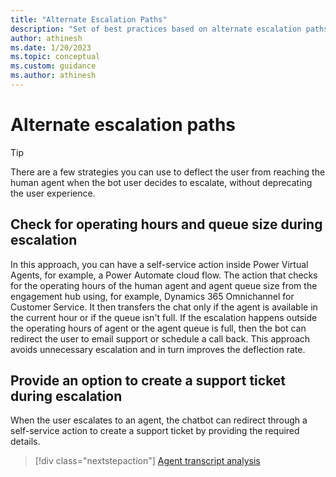 ```yaml
---
title: "Alternate Escalation Paths"
description: "Set of best practices based on alternate escalation paths to improve the deflection rate of a Power Virtual Agents chatbot"
author: athinesh
ms.date: 1/20/2023
ms.topic: conceptual
ms.custom: guidance
ms.author: athinesh
---
```

# Alternate escalation paths

> [!TIP]
> There are a few strategies you can use to deflect the user from reaching the human agent when the bot user decides to escalate, without deprecating the user experience.

## Check for operating hours and queue size during escalation

In this approach, you can have a self-service action inside Power Virtual Agents, for example, a Power Automate cloud flow. The action that checks for the operating hours of the human agent and agent queue size from the engagement hub using, for example, Dynamics 365 Omnichannel for Customer Service. It then transfers the chat only if the agent is available in the current hour or if the queue isn't full. If the escalation happens outside the operating hours of agent or the agent queue is full, then the bot can redirect the user to email support or schedule a call back. This approach avoids unnecessary escalation and in turn improves the deflection rate.

## Provide an option to create a support ticket during escalation

When the user escalates to an agent, the chatbot can redirect through a self-service action to create a support ticket by providing the required details.

> [!div class="nextstepaction"]
> [Agent transcript analysis](deflection-transcripts-analysis.md)
